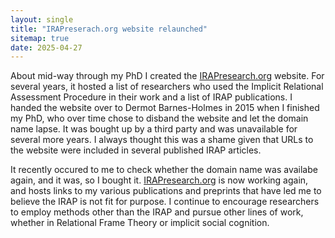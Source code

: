 ```yaml
---
layout: single
title: "IRAPreserach.org website relaunched"
sitemap: true
date: 2025-04-27
---
```


About mid-way through my PhD I created the [IRAPresearch.org](https://www.irapresearch.org) website. For several years, it hosted a list of researchers who used the Implicit Relational Assessment Procedure in their work and a list of IRAP publications. I handed the website over to Dermot Barnes-Holmes in 2015 when I finished my PhD, who over time chose to disband the website and let the domain name lapse. It was bought up by a third party and was unavailable for several more years. I always thought this was a shame given that URLs to the website were included in several published IRAP articles.

It recently occured to me to check whether the domain name was availabe again, and it was, so I bought it. [IRAPresearch.org](https://www.irapresearch.org) is now working again, and hosts links to my various publications and preprints that have led me to believe the IRAP is not fit for purpose. I continue to encourage researchers to employ methods other than the IRAP and pursue other lines of work, whether in Relational Frame Theory or implicit social cognition.
